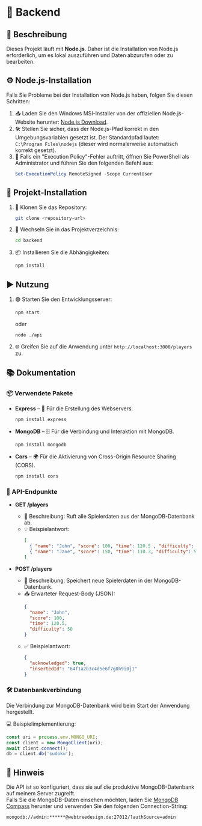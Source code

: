 # 🧩 Backend

## 📝 Beschreibung  
Dieses Projekt läuft mit **Node.js**. Daher ist die Installation von Node.js erforderlich, um es lokal auszuführen und Daten abzurufen oder zu bearbeiten.

## ⚙️ Node.js-Installation  
Falls Sie Probleme bei der Installation von Node.js haben, folgen Sie diesen Schritten:  
1. 📥 Laden Sie den Windows MSI-Installer von der offiziellen Node.js-Website herunter: [Node.js Download](https://nodejs.org/en/download).  
2. 🛠️ Stellen Sie sicher, dass der Node.js-Pfad korrekt in den Umgebungsvariablen gesetzt ist. Der Standardpfad lautet:  
   `C:\Program Files\nodejs` (dieser wird normalerweise automatisch korrekt gesetzt).  
3. 🧪 Falls ein "Execution Policy"-Fehler auftritt, öffnen Sie PowerShell als Administrator und führen Sie den folgenden Befehl aus:  
   ```powershell
   Set-ExecutionPolicy RemoteSigned -Scope CurrentUser
   ```

## 🚀 Projekt-Installation  
1. 🔁 Klonen Sie das Repository:  
   ```bash
   git clone <repository-url>
   ```  
2. 📂 Wechseln Sie in das Projektverzeichnis:  
   ```bash
   cd backend
   ```  
3. 📦 Installieren Sie die Abhängigkeiten:  
   ```bash
   npm install
   ```

## ▶️ Nutzung  
1. 🟢 Starten Sie den Entwicklungsserver:  
   ```bash
   npm start
   ```
   oder  
   ```bash
   node ./api
   ```
2. 🌐 Greifen Sie auf die Anwendung unter `http://localhost:3000/players` zu.  



## 📚 Dokumentation

### 📦 Verwendete Pakete  
- **Express** – 🧭 Für die Erstellung des Webservers.  
  ```bash
  npm install express
  ```  
- **MongoDB** – 🗄️ Für die Verbindung und Interaktion mit MongoDB.  
  ```bash
  npm install mongodb
  ```  
- **Cors** – 🌍 Für die Aktivierung von Cross-Origin Resource Sharing (CORS).  
  ```bash
  npm install cors
  ```

### 🔌 API-Endpunkte  
- **GET /players**  
  - 📄 Beschreibung: Ruft alle Spielerdaten aus der MongoDB-Datenbank ab.  
  - 💡 Beispielantwort:  
    ```json
    [
      { "name": "John", "score": 100, "time": 120.5 , "difficulty": 50},
      { "name": "Jane", "score": 150, "time": 110.3, "difficulty": 50 }
    ]
    ```

- **POST /players**  
  - 📄 Beschreibung: Speichert neue Spielerdaten in der MongoDB-Datenbank.  
  - 📥 Erwarteter Request-Body (JSON):  
    ```json
    {
      "name": "John",
      "score": 100,
      "time": 120.5,
      "difficulty": 50
    }
    ```  
  - ✅ Beispielantwort:  
    ```json
    {
      "acknowledged": true,
      "insertedId": "64f1a2b3c4d5e6f7g8h9i0j1"
    }
    ```

### 🛠️ Datenbankverbindung  
Die Verbindung zur MongoDB-Datenbank wird beim Start der Anwendung hergestellt.  

💻 Beispielimplementierung:  
```javascript
const uri = process.env.MONGO_URI;
const client = new MongoClient(uri);
await client.connect();
db = client.db('sudoku');
```

## 🔐 Hinweis  
Die API ist so konfiguriert, dass sie auf die produktive MongoDB-Datenbank auf meinem Server zugreift.  
Falls Sie die MongoDB-Daten einsehen möchten, laden Sie [MongoDB Compass](https://www.mongodb.com/products/compass) herunter und verwenden Sie den folgenden Connection-String:  
```
mongodb://admin:******@webtreedesign.de:27012/?authSource=admin
```  
